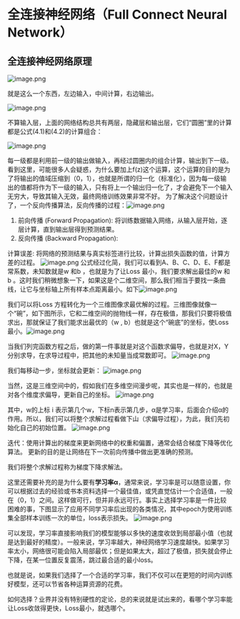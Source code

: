 # 全连接神经网络（Full Connect Neural Network）
## 全连接神经网络原理
![image.png](https://raw.githubusercontent.com/lishiyu2006/picgo/main/cdning/202509302019307.png)

就是这么一个东西，左边输入，中间计算，右边输出。

![image.png](https://raw.githubusercontent.com/lishiyu2006/picgo/main/cdning/202509302020910.png)

不算输入层，上面的网络结构总共有两层，隐藏层和输出层，它们“圆圈”里的计算都是公式(4.1)和(4.2)的计算组合：

![image.png](https://raw.githubusercontent.com/lishiyu2006/picgo/main/cdning/202509302022631.png)

每一级都是利用前一级的输出做输入，再经过圆圈内的组合计算，输出到下一级。
看到这里，可能很多人会疑惑，为什么要加上f(z)这个运算，这个运算的目的是为了将输出的值域压缩到（0，1），也就是所谓的归一化（标准化），因为每一级输出的值都将作为下一级的输入，只有将上一个输出归一化了，才会避免下一个输入无穷大，导致其输入无效，最终网络训练效果非常不好。
为了解决这个问题设计了，一个反向传播算法，反向传播的过程：![image.png](https://raw.githubusercontent.com/lishiyu2006/picgo/main/cdning/202509302035780.png)
1. 前向传播 (Forward Propagation): 将训练数据输入网络，从输入层开始，逐层计算，直到输出层得到预测结果。
2. 反向传播 (Backward Propagation):

计算误差: 将网络的预测结果与真实标签进行比较，计算出损失函数的值，计算方差的过程。
![image.png](https://raw.githubusercontent.com/lishiyu2006/picgo/main/cdning/202509302051048.png)
公式经过化简，我们可以看到A、B、C、D、E、F都是常系数，未知数就是w 和b ，也就是为了让Loss 最小，我们要求解出最佳的w 和b 。这时我们稍微想象一下，如果这是个二维空间，那么我们相当于要找一条曲线，让它与坐标轴上所有样本点距离最小。如下![image.png](https://raw.githubusercontent.com/lishiyu2006/picgo/main/cdning/202509302051238.png)

我们可以将Loss 方程转化为一个三维图像求最优解的过程。三维图像就像一个“碗”，如下图所示，它和二维空间的抛物线一样，存在极值，那我们只要将极值求出，那就保证了我们能求出最优的（w , b）也就是这个“碗底”的坐标，使Loss 最小。![image.png](https://raw.githubusercontent.com/lishiyu2006/picgo/main/cdning/202509302052041.png)

当我们列完函数方程之后，做的第一件事就是对这个函数求偏导，也就是对X，Y分别求导，在求导过程中，把其他的未知量当成常数即可。
![image.png](https://raw.githubusercontent.com/lishiyu2006/picgo/main/cdning/202509302101890.png)

我们每移动一步，坐标就会更新：
![image.png](https://raw.githubusercontent.com/lishiyu2006/picgo/main/cdning/202509302102493.png)

当然，这是三维空间中的，假如我们在多维空间漫步呢，其实也是一样的，也就是对各个维度求偏导，更新自己的坐标。
![image.png](https://raw.githubusercontent.com/lishiyu2006/picgo/main/cdning/202509302102828.png)

其中，w的上标 i 表示第几个w，下标n表示第几步，α是学习率，后面会介绍α的作用。所以，我们可以将整个求解过程看做下山（求偏导过程），为此，我们先初始化自己的初始位置。
![image.png](https://raw.githubusercontent.com/lishiyu2006/picgo/main/cdning/202509302105140.png)

迭代：使用计算出的梯度来更新网络中的权重和偏置，通常会结合梯度下降等优化算法。 更新的目的是让网络在下一次前向传播中做出更准确的预测。

我们将整个求解过程称为梯度下降求解法。

这里还需要补充的是为什么要有**学习率α**，通常来说，学习率是可以随意设置，你可以根据过去的经验或书本资料选择一个最佳值，或凭直觉估计一个合适值，一般在（0，1）之间。这样做可行，但并非永远可行。事实上选择学习率是一件比较困难的事，下图显示了应用不同学习率后出现的各类情况，其中epoch为使用训练集全部样本训练一次的单位，loss表示损失。
![image.png](https://raw.githubusercontent.com/lishiyu2006/picgo/main/cdning/202509302135225.png)

可以发现，学习率直接影响我们的模型能够以多快的速度收敛到局部最小值（也就是达到最好的精度）。一般来说，学习率越大，神经网络学习速度越快。如果学习率太小，网络很可能会陷入局部最优；但是如果太大，超过了极值，损失就会停止下降，在某一位置反复震荡，跳过最合适的最小loss。

也就是说，如果我们选择了一个合适的学习率，我们不仅可以在更短的时间内训练好模型，还可以节省各种运算资源的花费。

如何选择？业界并没有特别硬性的定论，总的来说就是试出来的，看哪个学习率能让Loss收敛得更快，Loss最小，就选哪个。

